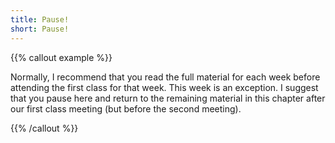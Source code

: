 ```yaml
---
title: Pause!
short: Pause!
---
```


{{% callout example %}} 

Normally, I recommend that you read the full material for each week before attending the first class for that week. This week is an exception. I suggest that you pause here and return to the remaining material in this chapter after our first class meeting (but before the second meeting).

{{% /callout %}}
